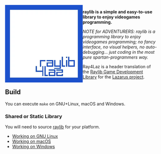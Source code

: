 <img align="left" src="logo.webp" width=256>

**raylib is a simple and easy-to-use library to enjoy videogames programming.**

*NOTE for ADVENTURERS: raylib is a programming library to enjoy videogames programming; no fancy interface, no visual helpers, no auto-debugging... just coding in the most pure spartan-programmers way.*

Ray4Laz is a header translation of the [Raylib Game Development Library](https://www.raylib.com/) for the [Lazarus project](https://www.lazarus-ide.org/).

## Build

You can execute `make` on GNU+Linux, macOS and Windows.

### Shared or Static Library

You will need to source [raylib](https://github.com/raysan5/raylib/) for your platform.

- [Working on GNU Linux](https://github.com/raysan5/raylib/wiki/Working-on-GNU-Linux)
- [Working on macOS](https://github.com/raysan5/raylib/wiki/Working-on-macOS)
- [Working on Windows](https://github.com/raysan5/raylib/wiki/Working-on-Windows)



